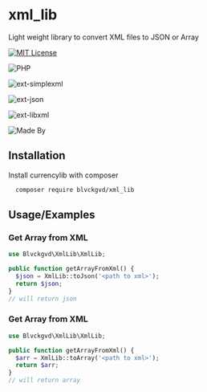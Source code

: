 
# xml_lib

Light weight library to convert XML files to JSON or Array 



[![MIT License](https://img.shields.io/badge/License-MIT-green.svg)](https://choosealicense.com/licenses/mit/)

![PHP](https://badgen.net/badge/php/">=5.5"/blue)

![ext-simplexml](https://badgen.net/badge/ext-simplexml/"*"/green)

![ext-json](https://badgen.net/badge/ext-json/"*"/green)

![ext-libxml](https://badgen.net/badge/ext-libxml/"*"/green)

![Made By](https://badgen.net/badge/author/blvckgvd(Anton-Shulzhenko)/red)


## Installation

Install currencylib with composer

```bash
  composer require blvckgvd/xml_lib
```

## Usage/Examples
### Get Array from XML
```php
use Blvckgvd\XmlLib\XmlLib;

public function getArrayFromXml() {
  $json = XmlLib::toJson('<path to xml>');
  return $json;
}
// will return json
```
### Get Array from XML
```php
use Blvckgvd\XmlLib\XmlLib;

public function getArrayFromXml() {
  $arr = XmlLib::toArray('<path to xml>');
  return $arr;
}
// will return array
```

